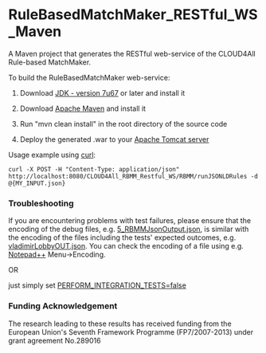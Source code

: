 RuleBasedMatchMaker_RESTful_WS_Maven
====================================

A Maven project that generates the RESTful web-service of the CLOUD4All Rule-based MatchMaker.

To build the RuleBasedMatchMaker web-service:

1) Download [JDK - version 7u67](http://www.oracle.com/technetwork/java/javase/downloads/jdk7-downloads-1880260.html) or later and install it

2) Download [Apache Maven](http://maven.apache.org/) and install it

3) Run "mvn clean install" in the root directory of the source code

4) Deploy the generated .war to your [Apache Tomcat server](http://tomcat.apache.org/)

Usage example using [curl](http://curl.haxx.se/):

	curl -X POST -H "Content-Type: application/json" http://localhost:8080/CLOUD4All_RBMM_Restful_WS/RBMM/runJSONLDRules -d @{MY_INPUT.json}

### Troubleshooting 
	
If you are encountering problems with test failures, please ensure that the encoding of the debug files, e.g. [5_RBMMJsonOutput.json](https://github.com/NickKaklanis/RuleBasedMatchMaker_RESTful_WS_Maven/blob/review3/src/main/webapp/WEB-INF/debug/5_RBMMJsonOutput.json), is similar with the encoding of the files including the tests' expected outcomes, e.g. [vladimirLobbyOUT.json](https://github.com/NickKaklanis/RuleBasedMatchMaker_RESTful_WS_Maven/blob/review3/src/main/webapp/WEB-INF/testData/expectedTestOutcomes/vladimirLobbyOUT.json). You can check the encoding of a file using e.g. [Notepad++](http://notepad-plus-plus.org/) Menu->Encoding.

OR 

just simply set [PERFORM_INTEGRATION_TESTS=false](https://github.com/NickKaklanis/RuleBasedMatchMaker_RESTful_WS_Maven/blob/review3/src/main/webapp/WEB-INF/config.properties#L1)
	
### Funding Acknowledgement

The research leading to these results has received funding from the European
Union's Seventh Framework Programme (FP7/2007-2013) under grant agreement No.289016
